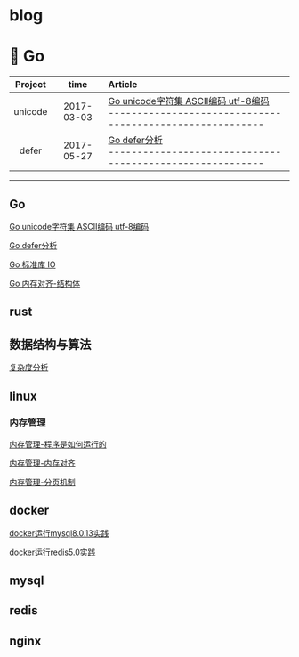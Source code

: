 # blog

# 🐳 Go

| Project | time | Article |
|:-------:|:-------:|:------|
|unicode|2017-03-03| [Go unicode字符集 ASCII编码 utf-8编码](https://www.jianshu.com/p/6d5d9179fd8c)<br>---------------------------------------------------------<br>
|defer|2017-05-27|[Go defer分析](https://www.jianshu.com/p/f74fc6166df4)<br>---------------------------------------------------------<br>


----------------------------

## Go

[Go unicode字符集 ASCII编码 utf-8编码](https://www.jianshu.com/p/6d5d9179fd8c)

[Go defer分析](https://www.jianshu.com/p/f74fc6166df4)

[Go 标准库 IO](https://www.jianshu.com/p/abc396787a32)

[Go 内存对齐-结构体](https://www.jianshu.com/p/a0c5315400a7)


## rust



## 数据结构与算法
[复杂度分析](https://www.jianshu.com/p/444c65ebb416)


## linux
### 内存管理
[内存管理-程序是如何运行的](https://www.jianshu.com/p/f42ad2f9af73)

[内存管理-内存对齐](https://www.jianshu.com/p/be89357ab475)

[内存管理-分页机制](https://www.jianshu.com/p/f9e362e64ef9)


## docker
[docker运行mysql8.0.13实践](https://www.jianshu.com/p/49f7e46cf4c6)

[docker运行redis5.0实践](https://www.jianshu.com/p/cb3f94b263da)

## mysql


## redis

## nginx






